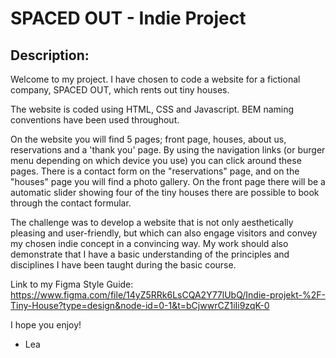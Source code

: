 # SPACED OUT - Indie Project


## Description:

Welcome to my project. I have chosen to code a website for a fictional company, SPACED OUT, which rents out tiny houses.

The website is coded using HTML, CSS and Javascript. BEM naming conventions have been used throughout.

On the website you will find 5 pages; front page, houses, about us, reservations and a 'thank you' page. By using the navigation links (or burger menu depending on which device you use) you can click around these pages.
There is a contact form on the "reservations" page, and on the "houses" page you will find a photo gallery.
On the front page there will be a automatic slider showing four of the tiny houses there are possible to book through the contact formular.


The challenge was to develop a website that is not only aesthetically pleasing and user-friendly, but which can also engage visitors and convey my chosen indie concept in a convincing way. My work should also demonstrate that I have a basic understanding of the principles and disciplines I have been taught during the basic course.

Link to my Figma Style Guide: https://www.figma.com/file/14yZ5RRk6LsCQA2Y77lUbQ/Indie-projekt-%2F-Tiny-House?type=design&node-id=0-1&t=bCjwwrCZ1iIi9zqK-0

 I hope you enjoy!

 - Lea
